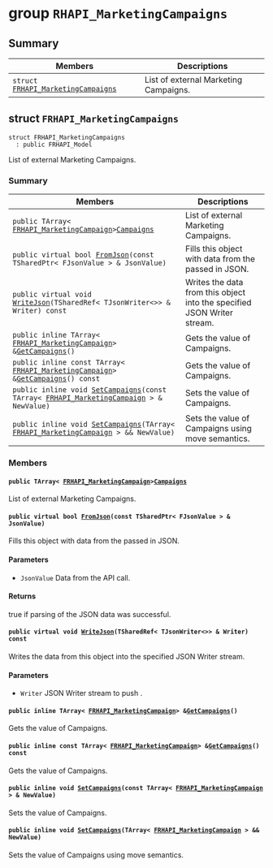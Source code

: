 # group `RHAPI_MarketingCampaigns` <a id="group__RHAPI__MarketingCampaigns"></a>

## Summary

 Members                        | Descriptions                                
--------------------------------|---------------------------------------------
`struct `[`FRHAPI_MarketingCampaigns`](#structFRHAPI__MarketingCampaigns) | List of external Marketing Campaigns.

## struct `FRHAPI_MarketingCampaigns` <a id="structFRHAPI__MarketingCampaigns"></a>

```
struct FRHAPI_MarketingCampaigns
  : public FRHAPI_Model
```

List of external Marketing Campaigns.

### Summary

 Members                        | Descriptions                                
--------------------------------|---------------------------------------------
`public TArray< `[`FRHAPI_MarketingCampaign`](RHAPI_MarketingCampaign.md#structFRHAPI__MarketingCampaign)` > `[`Campaigns`](#structFRHAPI__MarketingCampaigns_1a88d6c9da15ac877b420b90278678d505) | List of external Marketing Campaigns.
`public virtual bool `[`FromJson`](#structFRHAPI__MarketingCampaigns_1a8f3ae77637be44c02ad9eb5bef1dda31)`(const TSharedPtr< FJsonValue > & JsonValue)` | Fills this object with data from the passed in JSON.
`public virtual void `[`WriteJson`](#structFRHAPI__MarketingCampaigns_1a7f41cb97dd5ba99cad6ffb5a53ab00b0)`(TSharedRef< TJsonWriter<>> & Writer) const` | Writes the data from this object into the specified JSON Writer stream.
`public inline TArray< `[`FRHAPI_MarketingCampaign`](RHAPI_MarketingCampaign.md#structFRHAPI__MarketingCampaign)` > & `[`GetCampaigns`](#structFRHAPI__MarketingCampaigns_1aa95cc3a073517448aa5d6561e3e702d0)`()` | Gets the value of Campaigns.
`public inline const TArray< `[`FRHAPI_MarketingCampaign`](RHAPI_MarketingCampaign.md#structFRHAPI__MarketingCampaign)` > & `[`GetCampaigns`](#structFRHAPI__MarketingCampaigns_1a6b519767e3a90b23702d0ee5a31f2199)`() const` | Gets the value of Campaigns.
`public inline void `[`SetCampaigns`](#structFRHAPI__MarketingCampaigns_1a2d930bf11e195ab35e13e504dbc59e7d)`(const TArray< `[`FRHAPI_MarketingCampaign`](RHAPI_MarketingCampaign.md#structFRHAPI__MarketingCampaign)` > & NewValue)` | Sets the value of Campaigns.
`public inline void `[`SetCampaigns`](#structFRHAPI__MarketingCampaigns_1af5f9a6777795b409c1c1416862a10eb3)`(TArray< `[`FRHAPI_MarketingCampaign`](RHAPI_MarketingCampaign.md#structFRHAPI__MarketingCampaign)` > && NewValue)` | Sets the value of Campaigns using move semantics.

### Members

#### `public TArray< `[`FRHAPI_MarketingCampaign`](RHAPI_MarketingCampaign.md#structFRHAPI__MarketingCampaign)` > `[`Campaigns`](#structFRHAPI__MarketingCampaigns_1a88d6c9da15ac877b420b90278678d505) <a id="structFRHAPI__MarketingCampaigns_1a88d6c9da15ac877b420b90278678d505"></a>

List of external Marketing Campaigns.

#### `public virtual bool `[`FromJson`](#structFRHAPI__MarketingCampaigns_1a8f3ae77637be44c02ad9eb5bef1dda31)`(const TSharedPtr< FJsonValue > & JsonValue)` <a id="structFRHAPI__MarketingCampaigns_1a8f3ae77637be44c02ad9eb5bef1dda31"></a>

Fills this object with data from the passed in JSON.

#### Parameters
* `JsonValue` Data from the API call.

#### Returns
true if parsing of the JSON data was successful.

#### `public virtual void `[`WriteJson`](#structFRHAPI__MarketingCampaigns_1a7f41cb97dd5ba99cad6ffb5a53ab00b0)`(TSharedRef< TJsonWriter<>> & Writer) const` <a id="structFRHAPI__MarketingCampaigns_1a7f41cb97dd5ba99cad6ffb5a53ab00b0"></a>

Writes the data from this object into the specified JSON Writer stream.

#### Parameters
* `Writer` JSON Writer stream to push .

#### `public inline TArray< `[`FRHAPI_MarketingCampaign`](RHAPI_MarketingCampaign.md#structFRHAPI__MarketingCampaign)` > & `[`GetCampaigns`](#structFRHAPI__MarketingCampaigns_1aa95cc3a073517448aa5d6561e3e702d0)`()` <a id="structFRHAPI__MarketingCampaigns_1aa95cc3a073517448aa5d6561e3e702d0"></a>

Gets the value of Campaigns.

#### `public inline const TArray< `[`FRHAPI_MarketingCampaign`](RHAPI_MarketingCampaign.md#structFRHAPI__MarketingCampaign)` > & `[`GetCampaigns`](#structFRHAPI__MarketingCampaigns_1a6b519767e3a90b23702d0ee5a31f2199)`() const` <a id="structFRHAPI__MarketingCampaigns_1a6b519767e3a90b23702d0ee5a31f2199"></a>

Gets the value of Campaigns.

#### `public inline void `[`SetCampaigns`](#structFRHAPI__MarketingCampaigns_1a2d930bf11e195ab35e13e504dbc59e7d)`(const TArray< `[`FRHAPI_MarketingCampaign`](RHAPI_MarketingCampaign.md#structFRHAPI__MarketingCampaign)` > & NewValue)` <a id="structFRHAPI__MarketingCampaigns_1a2d930bf11e195ab35e13e504dbc59e7d"></a>

Sets the value of Campaigns.

#### `public inline void `[`SetCampaigns`](#structFRHAPI__MarketingCampaigns_1af5f9a6777795b409c1c1416862a10eb3)`(TArray< `[`FRHAPI_MarketingCampaign`](RHAPI_MarketingCampaign.md#structFRHAPI__MarketingCampaign)` > && NewValue)` <a id="structFRHAPI__MarketingCampaigns_1af5f9a6777795b409c1c1416862a10eb3"></a>

Sets the value of Campaigns using move semantics.

